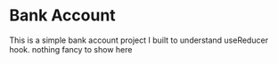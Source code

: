 # Bank Account

This is a simple bank account project I built to understand useReducer hook. nothing fancy to show here
